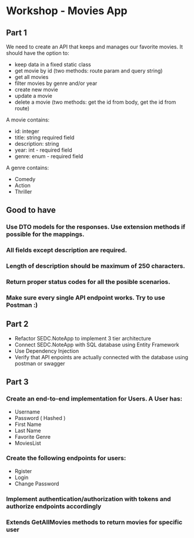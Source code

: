 # Workshop - Movies App
## Part 1
We need to create an API that keeps and manages our favorite movies. It should have the option to:

* keep data in a fixed static class
* get movie by id (two methods: route param and query string)
* get all movies 
* filter movies by genre and/or year
* create new movie
* update a movie
* delete a movie (two methods: get the id from body, get the id from route)

A movie contains:

* id: integer
* title: string required field
* description: string 
* year: int - required field
* genre: enum - required field

A genre contains:

* Comedy
* Action
* Thriller

## Good to have

### Use DTO models for the responses. Use extension methods if possible for the mappings.
### All fields except description are required. 
### Length of description should be maximum of 250 characters.
### Return proper status codes for all the posible scenarios.

### Make sure every single API endpoint works. Try to use Postman :)

## Part 2

* Refactor SEDC.NoteApp to implement 3 tier architecture
* Connect SEDC.NoteApp with SQL database using Entity Framework
* Use Dependency Injection
* Verify that API enpoints are actually connected with the database using postman or swagger

## Part 3

### Create an end-to-end implementation for Users. A User has:

* Username
* Password ( Hashed )
* First Name
* Last Name
* Favorite Genre
* MoviesList

### Create the following endpoints for users:

* Rgister
* Login
* Change Password

### Implement authentication/authorization with tokens and authorize endpoints accordingly

### Extends GetAllMovies methods to return movies for specific user